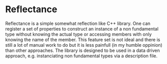 # Reflectance
Reflectance is a simple somewhat reflection like C++ library. One can register a set of properties to construct an instance of a non fundamental type without knowing the actual type or accessing members with only knowing the name of the member. This feature set is not ideal and there is still a lot of manual work to do but it is less painfull (in my humble oppinion) than other approaches. The library is designed to be used in a data driven approach, e.g. instanciating non fundamental types via a description file.
